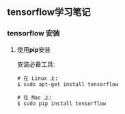 ##  tensorflow学习笔记

### tensorflow 安装

1. 使用**pip**安装

   安装必备工具:

   ```
   # 在 Linux 上:
   $ sudo apt-get install tensorflow

   # 在 Mac 上:
   $ sudo pip install tensorflow
   ```

   ​

   ​

